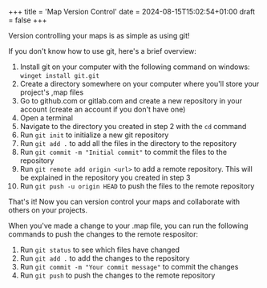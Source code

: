 +++
title = 'Map Version Control'
date = 2024-08-15T15:02:54+01:00
draft = false
+++

Version controlling your maps is as simple as using git!

If you don't know how to use git, here's a brief overview:

1. Install git on your computer with the following command on windows: `winget install git.git`
1. Create a directory somewhere on your computer where you'll store your project's ,map files
1. Go to github.com or gitlab.com and create a new repository in your account (create an account if you don't have one)
1. Open a terminal
1. Navigate to the directory you created in step 2 with the `cd` command
1. Run `git init` to initialize a new git repository
1. Run `git add .` to add all the files in the directory to the repository
1. Run `git commit -m "Initial commit"` to commit the files to the repository
1. Run `git remote add origin <url>` to add a remote repository. This will be explained in the repository you created in step 3
1. Run `git push -u origin HEAD` to push the files to the remote repository

That's it! Now you can version control your maps and collaborate with others on your projects. 

When you've made a change to your .map file, you can run the following commands to push the changes to the remote respositor:
1. Run `git status` to see which files have changed
1. Run `git add .` to add the changes to the repository
1. Run `git commit -m "Your commit message"` to commit the changes
1. Run `git push` to push the changes to the remote repository


